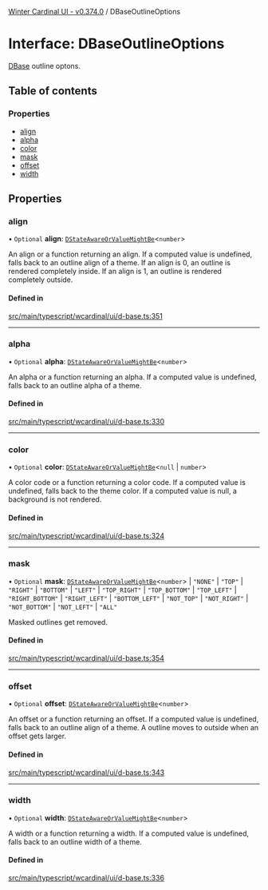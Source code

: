 [Winter Cardinal UI - v0.374.0](../index.md) / DBaseOutlineOptions

# Interface: DBaseOutlineOptions

[DBase](../classes/DBase.md) outline optons.

## Table of contents

### Properties

- [align](DBaseOutlineOptions.md#align)
- [alpha](DBaseOutlineOptions.md#alpha)
- [color](DBaseOutlineOptions.md#color)
- [mask](DBaseOutlineOptions.md#mask)
- [offset](DBaseOutlineOptions.md#offset)
- [width](DBaseOutlineOptions.md#width)

## Properties

### align

• `Optional` **align**: [`DStateAwareOrValueMightBe`](../index.md#dstateawareorvaluemightbe)\<`number`\>

An align or a function returning an align.
If a computed value is undefined, falls back to an outline align of a theme.
If an align is 0, an outline is rendered completely inside.
If an align is 1, an outline is rendered completely outside.

#### Defined in

[src/main/typescript/wcardinal/ui/d-base.ts:351](https://github.com/winter-cardinal/winter-cardinal-ui/blob/v0.310.1/src/main/typescript/wcardinal/ui/d-base.ts#L351)

___

### alpha

• `Optional` **alpha**: [`DStateAwareOrValueMightBe`](../index.md#dstateawareorvaluemightbe)\<`number`\>

An alpha or a function returning an alpha.
If a computed value is undefined, falls back to an outline alpha of a theme.

#### Defined in

[src/main/typescript/wcardinal/ui/d-base.ts:330](https://github.com/winter-cardinal/winter-cardinal-ui/blob/v0.310.1/src/main/typescript/wcardinal/ui/d-base.ts#L330)

___

### color

• `Optional` **color**: [`DStateAwareOrValueMightBe`](../index.md#dstateawareorvaluemightbe)\<``null`` \| `number`\>

A color code or a function returning a color code.
If a computed value is undefined, falls back to the theme color.
If a computed value is null, a background is not rendered.

#### Defined in

[src/main/typescript/wcardinal/ui/d-base.ts:324](https://github.com/winter-cardinal/winter-cardinal-ui/blob/v0.310.1/src/main/typescript/wcardinal/ui/d-base.ts#L324)

___

### mask

• `Optional` **mask**: [`DStateAwareOrValueMightBe`](../index.md#dstateawareorvaluemightbe)\<`number`\> \| ``"NONE"`` \| ``"TOP"`` \| ``"RIGHT"`` \| ``"BOTTOM"`` \| ``"LEFT"`` \| ``"TOP_RIGHT"`` \| ``"TOP_BOTTOM"`` \| ``"TOP_LEFT"`` \| ``"RIGHT_BOTTOM"`` \| ``"RIGHT_LEFT"`` \| ``"BOTTOM_LEFT"`` \| ``"NOT_TOP"`` \| ``"NOT_RIGHT"`` \| ``"NOT_BOTTOM"`` \| ``"NOT_LEFT"`` \| ``"ALL"``

Masked outlines get removed.

#### Defined in

[src/main/typescript/wcardinal/ui/d-base.ts:354](https://github.com/winter-cardinal/winter-cardinal-ui/blob/v0.310.1/src/main/typescript/wcardinal/ui/d-base.ts#L354)

___

### offset

• `Optional` **offset**: [`DStateAwareOrValueMightBe`](../index.md#dstateawareorvaluemightbe)\<`number`\>

An offset or a function returning an offset.
If a computed value is undefined, falls back to an outline align of a theme.
A outline moves to outside when an offset gets larger.

#### Defined in

[src/main/typescript/wcardinal/ui/d-base.ts:343](https://github.com/winter-cardinal/winter-cardinal-ui/blob/v0.310.1/src/main/typescript/wcardinal/ui/d-base.ts#L343)

___

### width

• `Optional` **width**: [`DStateAwareOrValueMightBe`](../index.md#dstateawareorvaluemightbe)\<`number`\>

A width or a function returning a width.
If a computed value is undefined, falls back to an outline width of a theme.

#### Defined in

[src/main/typescript/wcardinal/ui/d-base.ts:336](https://github.com/winter-cardinal/winter-cardinal-ui/blob/v0.310.1/src/main/typescript/wcardinal/ui/d-base.ts#L336)
